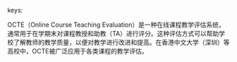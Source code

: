 keys:<OCTE>


OCTE（Online Course Teaching Evaluation）是一种在线课程教学评估系统，通常用于在学期末对课程教授和助教（TA）进行评分。这种评估方式可以帮助学校了解教师的教学质量，以便对教学进行改进和提高。在香港中文大学（深圳）等高校中，OCTE被广泛应用于各类课程的教学评估。